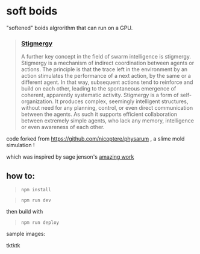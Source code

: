 # soft boids

"softened" boids algrorithm that can run on a GPU.

> ### [Stigmergy](https://en.wikipedia.org/wiki/Stigmergy)
> A further key concept in the field of swarm intelligence is stigmergy. Stigmergy is a mechanism of indirect coordination between agents or actions. The principle is that the trace left in the environment by an action stimulates the performance of a next action, by the same or a different agent. In that way, subsequent actions tend to reinforce and build on each other, leading to the spontaneous emergence of coherent, apparently systematic activity. Stigmergy is a form of self-organization. It produces complex, seemingly intelligent structures, without need for any planning, control, or even direct communication between the agents. As such it supports efficient collaboration between extremely simple agents, who lack any memory, intelligence or even awareness of each other.


code forked from https://github.com/nicoptere/physarum , a slime mold simulation !

which was inspired by sage jenson's [amazing work ](https://www.sagejenson.com/physarum) 




## how to:

> `npm install`

> `npm run dev`

then build with

> `npm run deploy`

sample images:

tktktk
